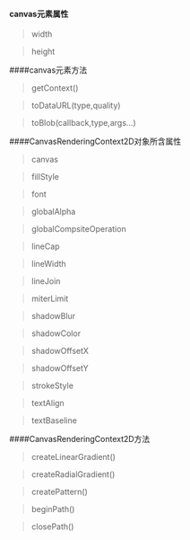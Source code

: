 
#### canvas元素属性
> width

>height

####canvas元素方法
>getContext()

>toDataURL(type,quality)

>toBlob(callback,type,args...)

####CanvasRenderingContext2D对象所含属性
>canvas

>fillStyle

>font

>globalAlpha

>globalCompsiteOperation

>lineCap

>lineWidth

>lineJoin

>miterLimit

>shadowBlur

>shadowColor

>shadowOffsetX

>shadowOffsetY

>strokeStyle

>textAlign

>textBaseline

####CanvasRenderingContext2D方法
>createLinearGradient()

>createRadialGradient()

>createPattern()

>beginPath()

>closePath()